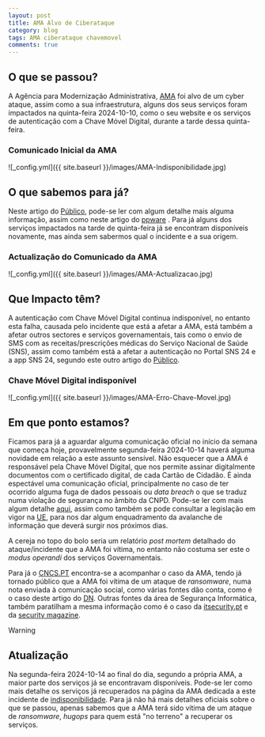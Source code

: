 ```yaml
---
layout: post
title: AMA Alvo de Ciberataque
category: blog
tags: AMA ciberataque chavemovel 
comments: true
---
```

## O que se passou? 
A Agência para Modernização Administrativa, [AMA](https://www.ama.gov.pt/) foi alvo de um cyber ataque, assim como a sua infraestrutura, alguns dos seus serviços foram impactados na quinta-feira 2024-10-10, como o seu website e os serviços de autenticação com a Chave Móvel Digital, durante a tarde dessa quinta-feira.

### Comunicado Inicial da AMA
![_config.yml]({{ site.baseurl }}/images/AMA-Indisponibilidade.jpg)


## O que sabemos para já?

Neste artigo do [Público](https://www.publico.pt/2024/10/10/tecnologia/noticia/ama-alvo-ciberataque-varias-plataformas-estado-nao-estao-funcionar-2107411), pode-se ler com algum detalhe mais alguma informação, assim como neste artigo do [ppware](https://pplware.sapo.pt/internet/ciberataque-a-ama-alguns-servicos-repostos-mas-atencao/) . 
Para já alguns dos serviços impactados na tarde de quinta-feira já se encontram disponíveis novamente, mas ainda sem sabermos qual o incidente e a sua origem.

### Actualização do Comunicado da AMA
![_config.yml]({{ site.baseurl }}/images/AMA-Actualizacao.jpg)


## Que Impacto têm?
A autenticação com Chave Móvel Digital continua indisponível, no entanto esta falha, causada pelo incidente que está a afetar a AMA, está também a afetar outros sectores e serviços governamentais, tais como o envio de SMS com as receitas/prescrições médicas do Serviço Nacional de Saúde (SNS), assim como também está a afetar a autenticação no Portal SNS 24 e a app SNS 24, segundo este outro artigo do [Público](https://www.publico.pt/2024/10/12/tecnologia/noticia/dois-dias-apos-ciberataque-ama-acesso-portal-sns-24-continua-baixo-2107717).

### Chave Móvel Digital indisponível
![_config.yml]({{ site.baseurl }}/images/AMA-Erro-Chave-Movel.jpg)



## Em que ponto estamos?
Ficamos para já a aguardar alguma comunicação oficial no início da semana que começa hoje, provavelmente segunda-feira 2024-10-14 haverá alguma novidade em relação a este assunto sensível. Não esquecer que a AMA é responsável pela Chave Móvel Digital, que nos permite assinar digitalmente documentos com o certificado digital, de cada Cartão de Cidadão. É ainda espectável uma comunicação oficial, principalmente no caso de ter ocorrido alguma fuga de dados pessoais ou *data breach* o que se traduz numa violação de segurança no âmbito da CNPD. Pode-se ler com mais algum detalhe [aqui](https://www.cnpd.pt/organizacoes/obrigacoes/violacao-de-dados-ou-data-breach/), assim como também se pode consultar a legislação em vigor na [UE](https://eur-lex.europa.eu/legal-content/PT/TXT/PDF/?uri=OJ:L:2016:119:FULL&from=EN), para nos dar algum enquadramento da avalanche de informação que deverá surgir nos próximos dias.

A cereja no topo do bolo seria um relatório *post mortem* detalhado do ataque/incidente que a AMA foi vítima, no entanto não costuma ser este o *modus operandi* dos serviços Governamentais. 

Para já o [CNCS.PT](https://www.cncs.gov.pt/?persona=it) encontra-se a acompanhar o caso da AMA, tendo já tornado público que a AMA foi vítima de um ataque de *ransomware*, numa nota enviada à comunicação social, como várias fontes dão conta, como é o caso deste artigo do [DN](https://www.dn.pt/2232145776/ama-alvo-de-ciberataque-e-centro-nacional-de-ciberseguranca-esta-a-prestar-apoio/). Outras fontes da área de Segurança Informática, também paratilham a mesma informação como é o caso da [itsecurity.pt](https://www.itsecurity.pt/news/news/cncs-confirma-incidente-de-ransomware-nas-infraestruturas-da-ama) e da [security magazine](https://www.securitymagazine.pt/2024/10/10/cncs-acompanha-incidente-de-ransomware-notificado-pela-ama/).


> [!WARNING] 
> ## Atualização 
> Na segunda-feira 2024-10-14 ao final do dia, segundo a própria AMA, a maior parte dos serviços já se encontravam disponíveis.
> Pode-se ler como mais detalhe os serviços já recuperados na página da AMA dedicada a este incidente de [indisponibilidade](https://indisponibilidade.ama.gov.pt/).
> Para já não há mais detalhes oficiais sobre o que se passou, apenas sabemos que a AMA terá sido vítima de um ataque de *ransomware*, *hugops* para quem está "no terreno" a recuperar os serviços.

